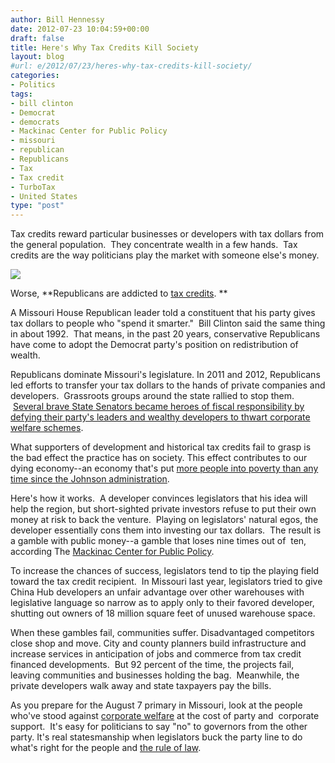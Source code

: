 ```yaml
---
author: Bill Hennessy
date: 2012-07-23 10:04:59+00:00
draft: false
title: Here's Why Tax Credits Kill Society
layout: blog
#url: e/2012/07/23/heres-why-tax-credits-kill-society/
categories:
- Politics
tags:
- bill clinton
- Democrat
- democrats
- Mackinac Center for Public Policy
- missouri
- republican
- Republicans
- Tax
- Tax credit
- TurboTax
- United States
type: "post"
---
```


Tax credits reward particular businesses or developers with tax dollars from the general population.  They concentrate wealth in a few hands.  Tax credits are the way politicians play the market with someone else's money.




[![](https://ludicrite.files.wordpress.com/2012/07/tax-jar2.jpg)
](https://ludicrite.files.wordpress.com/2012/07/tax-jar2.jpg)




Worse, **Republicans are addicted to [tax credits](https://en.wikipedia.org/wiki/Tax_credit). **




A Missouri House Republican leader told a constituent that his party gives tax dollars to people who "spend it smarter."  Bill Clinton said the same thing in about 1992.  That means, in the past 20 years, conservative Republicans have come to adopt the Democrat party's position on redistribution of wealth.




Republicans dominate Missouri's legislature. In 2011 and 2012, Republicans led efforts to transfer your tax dollars to the hands of private companies and developers.  Grassroots groups around the state rallied to stop them.  [Several brave State Senators became heroes of fiscal responsibility by defying their party's leaders and wealthy developers to thwart corporate welfare schemes](https://midwestdemocracy.com/blogs/entries/its-opening-day-tax-credit-season-missouri-senate/).




What supporters of development and historical tax credits fail to grasp is the bad effect the practice has on society. This effect contributes to our dying economy--an economy that's put [more people into poverty than any time since the Johnson administration](https://www.businessinsider.com/us-poverty-on-track-to-reach-highest-level-since-the-1960s-2012-7).




Here's how it works.  A developer convinces legislators that his idea will help the region, but short-sighted private investors refuse to put their own money at risk to back the venture.  Playing on legislators' natural egos, the developer essentially cons them into investing our tax dollars.  The result is a gamble with public money--a gamble that loses nine times out of  ten, according The [Mackinac Center for Public Policy](https://mackinac.org).




To increase the chances of success, legislators tend to tip the playing field toward the tax credit recipient.  In Missouri last year, legislators tried to give China Hub developers an unfair advantage over other warehouses with legislative language so narrow as to apply only to their favored developer, shutting out owners of 18 million square feet of unused warehouse space.




When these gambles fail, communities suffer. Disadvantaged competitors close shop and move. City and county planners build infrastructure and increase services in anticipation of jobs and commerce from tax credit financed developments.  But 92 percent of the time, the projects fail, leaving communities and businesses holding the bag.  Meanwhile, the private developers walk away and state taxpayers pay the bills.




As you prepare for the August 7 primary in Missouri, look at the people who've stood against [corporate welfare](https://en.wikipedia.org/wiki/Corporate_welfare) at the cost of party and  corporate support.  It's easy for politicians to say "no" to governors from the other party. It's real statesmanship when legislators buck the party line to do what's right for the people and [the rule of law](https://truth-out.org/news/item/9409-the-oligarchys-rule-of-law-from-russian-to-oklahoma).
